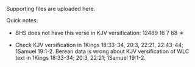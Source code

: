 Supporting files are uploaded here.

Quick notes:

- BHS does not have this verse in KJV versification:
12489	16	7	68	＊

- Check KJV versification in 1Kings 18:33-34, 20:3, 22:21, 22:43-44; 1Samuel 19:1-2.  Berean data is wrong about KJV versification of WLC text in 1Kings 18:33-34; 20:3, 22:21; 1Samuel 19:1-2.
